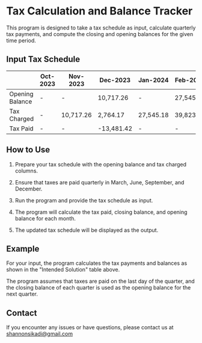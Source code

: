 # Tax Calculation and Balance Tracker

This program is designed to take a tax schedule as input, calculate quarterly tax payments, and compute the closing and opening balances for the given time period.

## Input Tax Schedule
|           | Oct-2023 | Nov-2023 | Dec-2023 | Jan-2024 | Feb-2024 | Mar-2024 | Apr-2024 | May-2024 | Jun-2024 | Jul-2024 | Aug-2024 | Sep-2024 | Oct-2024 | Nov-2024 | Dec-2024 |
|-----------|----------|----------|----------|----------|----------|----------|----------|----------|----------|----------|----------|----------|----------|----------|----------|
| Opening Balance | - | - | 10,717.26 | - | 27,545.18 | 67,368.62 | - | 64,300.11 | 141,369.99 | - | 115,857.02 | 257,365.75 | - | 180,179.05 | 374,875.88 |
| Tax Charged | - | 10,717.26 | 2,764.17 | 27,545.18 | 39,823.44 | 48,084.58 | 64,300.11 | 77,069.88 | 90,676.32 | 115,857.02 | 141,508.72 | 162,243.52 | 180,179.05 | 194,696.84 | 204,811.87 |
| Tax Paid | - | - | -13,481.42 | - | - | -115,453.21 | - | - | -232,046.32 | - | -419,609.27 | - | -579,687.75 |

## How to Use

1. Prepare your tax schedule with the opening balance and tax charged columns.

2. Ensure that taxes are paid quarterly in March, June, September, and December.

3. Run the program and provide the tax schedule as input.

4. The program will calculate the tax paid, closing balance, and opening balance for each month.

5. The updated tax schedule will be displayed as the output.

## Example

For your input, the program calculates the tax payments and balances as shown in the "Intended Solution" table above.

The program assumes that taxes are paid on the last day of the quarter, and the closing balance of each quarter is used as the opening balance for the next quarter.

## Contact

If you encounter any issues or have questions, please contact us at shannonsikadi@gmail.com
